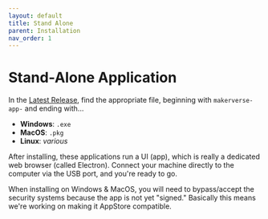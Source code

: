 ```yaml
---
layout: default
title: Stand Alone
parent: Installation
nav_order: 1
---
```


# Stand-Alone Application

In the [Latest Release](https://github.com/makermadecnc/makerverse/releases/latest/), find the appropriate file, beginning with `makerverse-app-` and ending with...

- **Windows**: `.exe`
- **MacOS**: `.pkg`
- **Linux**: _various_

After installing, these applications run a UI (app), which is really a dedicated web browser (called Electron). Connect your machine directly to the computer via the USB port, and you're ready to go.

When installing on Windows & MacOS, you will need to bypass/accept the security systems because the app is not yet "signed." Basically this means we're working on making it AppStore compatible.
